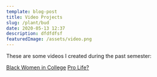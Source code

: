 ```yaml
---
template: blog-post
title: Video Projects
slug: /plant/bud
date: 2020-05-13 12:37
description: dfdfdfsf
featuredImage: /assets/video.png
---
```

These are some videos I created during the past semester:

[Black Women in College](https://youtu.be/bMkKR9pxvmA)
[Pro Life?](https://youtu.be/uguphpXK1fc )
